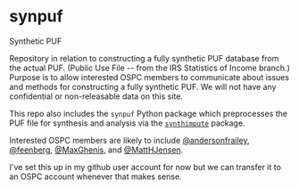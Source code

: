 # synpuf
Synthetic PUF

Repository in relation to constructing a fully synthetic PUF database from the actual PUF. (Public Use File -- from the IRS Statistics of Income branch.) Purpose is to allow interested OSPC members to communicate about issues and methods for constructing a fully synthetic PUF. We will not have any confidential or non-releasable data on this site.

This repo also includes the `synpuf` Python package which preprocesses the PUF file for synthesis and analysis via the [`synthimpute`](https://github.com/MaxGhenis/synthimpute/tree/master/synthimpute) package.

Interested OSPC members are likely to include [@andersonfrailey](https://github.com/andersonfrailey), [@feenberg](https://github.com/feenberg), [@MaxGhenis](https://github.com/MaxGhenis), and [@MattHJensen](https://github.com/MattHJensen).

I've set this up in my github user account for now but we can transfer it to an OSPC account whenever that makes sense.
